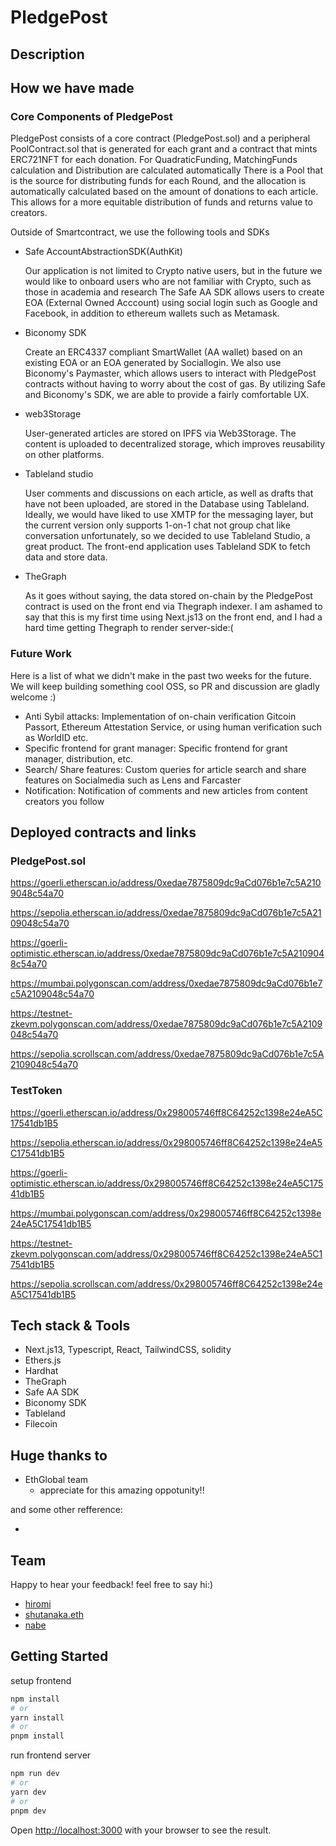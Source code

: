 # PledgePost

## Description

## How we have made

### Core Components of PledgePost

PledgePost consists of a core contract (PledgePost.sol) and a peripheral PoolContract.sol that is generated for each grant and a contract that mints ERC721NFT for each donation.
For QuadraticFunding, MatchingFunds calculation and Distribution are calculated automatically
There is a Pool that is the source for distributing funds for each Round, and the allocation is automatically calculated based on the amount of donations to each article. This allows for a more equitable distribution of funds and returns value to creators.

Outside of Smartcontract, we use the following tools and SDKs

- Safe AccountAbstractionSDK(AuthKit)

  Our application is not limited to Crypto native users, but in the future we would like to onboard users who are not familiar with Crypto, such as those in academia and research
  The Safe AA SDK allows users to create EOA (External Owned Acccount) using social login such as Google and Facebook, in addition to ethereum wallets such as Metamask.

- Biconomy SDK

  Create an ERC4337 compliant SmartWallet (AA wallet) based on an existing EOA or an EOA generated by Sociallogin. We also use Biconomy's Paymaster, which allows users to interact with PledgePost contracts without having to worry about the cost of gas.
  By utilizing Safe and Biconomy's SDK, we are able to provide a fairly comfortable UX.

- web3Storage

  User-generated articles are stored on IPFS via Web3Storage.
  The content is uploaded to decentralized storage, which improves reusability on other platforms.

- Tableland studio

  User comments and discussions on each article, as well as drafts that have not been uploaded, are stored in the Database using Tableland.
  Ideally, we would have liked to use XMTP for the messaging layer, but the current version only supports 1-on-1 chat not group chat like conversation unfortunately, so we decided to use Tableland Studio, a great product. The front-end application uses Tableland SDK to fetch data and store data.

- TheGraph

  As it goes without saying, the data stored on-chain by the PledgePost contract is used on the front end via Thegraph indexer. I am ashamed to say that this is my first time using Next.js13 on the front end, and I had a hard time getting Thegraph to render server-side:(

### Future Work

Here is a list of what we didn't make in the past two weeks for the future. We will keep building something cool OSS, so PR and discussion are gladly welcome :)

- Anti Sybil attacks: Implementation of on-chain verification Gitcoin Passort, Ethereum Attestation Service, or using human verification such as WorldID etc.
- Specific frontend for grant manager: Specific frontend for grant manager, distribution, etc.
- Search/ Share features: Custom queries for article search and share features on Socialmedia such as Lens and Farcaster
- Notification: Notification of comments and new articles from content creators you follow

## Deployed contracts and links

### PledgePost.sol

https://goerli.etherscan.io/address/0xedae7875809dc9aCd076b1e7c5A2109048c54a70

https://sepolia.etherscan.io/address/0xedae7875809dc9aCd076b1e7c5A2109048c54a70

https://goerli-optimistic.etherscan.io/address/0xedae7875809dc9aCd076b1e7c5A2109048c54a70

https://mumbai.polygonscan.com/address/0xedae7875809dc9aCd076b1e7c5A2109048c54a70

https://testnet-zkevm.polygonscan.com/address/0xedae7875809dc9aCd076b1e7c5A2109048c54a70

https://sepolia.scrollscan.com/address/0xedae7875809dc9aCd076b1e7c5A2109048c54a70

### TestToken

https://goerli.etherscan.io/address/0x298005746ff8C64252c1398e24eA5C17541db1B5

https://sepolia.etherscan.io/address/0x298005746ff8C64252c1398e24eA5C17541db1B5

https://goerli-optimistic.etherscan.io/address/0x298005746ff8C64252c1398e24eA5C17541db1B5

https://mumbai.polygonscan.com/address/0x298005746ff8C64252c1398e24eA5C17541db1B5

https://testnet-zkevm.polygonscan.com/address/0x298005746ff8C64252c1398e24eA5C17541db1B5

https://sepolia.scrollscan.com/address/0x298005746ff8C64252c1398e24eA5C17541db1B5

## Tech stack & Tools

- Next.js13, Typescript, React, TailwindCSS, solidity
- Ethers.js
- Hardhat
- TheGraph
- Safe AA SDK
- Biconomy SDK
- Tableland
- Filecoin

## Huge thanks to

- EthGlobal team
  - appreciate for this amazing oppotunity!!

and some other refference:

-

## Team

Happy to hear your feedback! feel free to say hi:)

- [hiromi](https://twitter.com)
- [shutanaka.eth](https://twitter.com/shutanaka_jp)
- [nabe](https://twitter.com)

## Getting Started

setup frontend

```bash
npm install
# or
yarn install
# or
pnpm install
```

run frontend server

```bash
npm run dev
# or
yarn dev
# or
pnpm dev
```

Open [http://localhost:3000](http://localhost:3000) with your browser to see the result.
